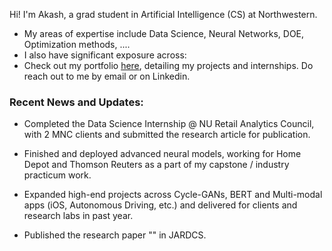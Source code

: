 Hi! 
I'm Akash, a grad student in Artificial Intelligence (CS) at Northwestern. 

* My areas of expertise include Data Science, Neural Networks, DOE, Optimization methods, ....
* I also have significant exposure across: 
* Check out my portfolio [here](), detailing my projects and internships. Do reach out to me by email or on Linkedin.

### Recent News and Updates:
* Completed the Data Science Internship @ NU Retail Analytics Council, with 2 MNC clients and submitted the research article for publication.
* Finished and deployed advanced neural models, working for Home Depot and Thomson Reuters as a part of my capstone / industry practicum work.
* Expanded high-end projects across Cycle-GANs, BERT and Multi-modal apps (iOS, Autonomous Driving, etc.) and delivered for clients and research labs in past year.

* Published the research paper "" in JARDCS.

<!--
[![My github stats](https://github-readme-stats.vercel.app/api?username=gvsakash)](https://github.com/anuraghazra/github-readme-stats)
!-->

### 
<!--
**gvsakash/gvsakash** is a ✨ _special_ ✨ repository because its `README.md` (this file) appears on your GitHub profile.

Experienced Data Analyst with a demonstrated history of working in the media production industry. Skilled in Sustainable Development, Python, R, and Microsoft Excel. Strong engineering professional with a master of informatic focused in data science from New York University.

Aspiring data scientist/analyst with an expertise in implementing Machine Learning algorithms while collaborating with all members of the organization to achieve the business objective through visualizations and reporting with good verbal and analytical skills.

???

Here are some ideas to get you started:

- 🔭 I’m currently working on ...
- 🌱 I’m currently learning ...
- 👯 I’m looking to collaborate on ...
- 🤔 I’m looking for help with ...
- 💬 Ask me about ...
- 📫 How to reach me: ...
- 😄 Pronouns: ...
- ⚡ Fun fact: ...

Hello! I'm Sarang Gupta, a graduate student at the Data Science Institute at Columbia University. I completed my undergraduate education from The Hong Kong University of Science and Technology with a dual degree in Industrial and Systems Engineering (BEng) and General Business Management (BBA). For the past two years I was working at Goldman Sachs, Hong Kong as an Analyst in the operations division. Prior to my stint at Goldman Sachs, I interned in the technology division of UBS, Hong Kong.

My interest primarily lies in the intersection of Data Science, Machine Learning and Finance. I made this website to consolitdate the work that I have done over the past years. Feel free to reach out to me if you would like to know more about my endeavors, or if you would like to collaborate on any projects.

Here are a few newsletters and brochures I have been featured in:
-->


